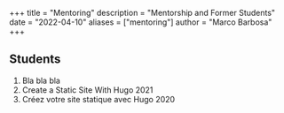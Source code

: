 +++
title = "Mentoring"
description = "Mentorship and Former Students"
date = "2022-04-10"
aliases = ["mentoring"]
author = "Marco Barbosa"
+++

## Students 

1. Bla bla bla
2. Create a Static Site With Hugo 2021
3. Créez votre site statique avec Hugo 2020
